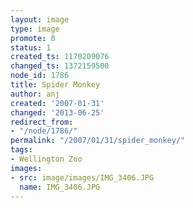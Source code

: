 ```yaml
---
layout: image
type: image
promote: 0
status: 1
created_ts: 1170209076
changed_ts: 1372159500
node_id: 1786
title: Spider Monkey
author: anj
created: '2007-01-31'
changed: '2013-06-25'
redirect_from:
- "/node/1786/"
permalink: "/2007/01/31/spider_monkey/"
tags:
- Wellington Zoo
images:
- src: image/images/IMG_3406.JPG
  name: IMG_3406.JPG
---
```


